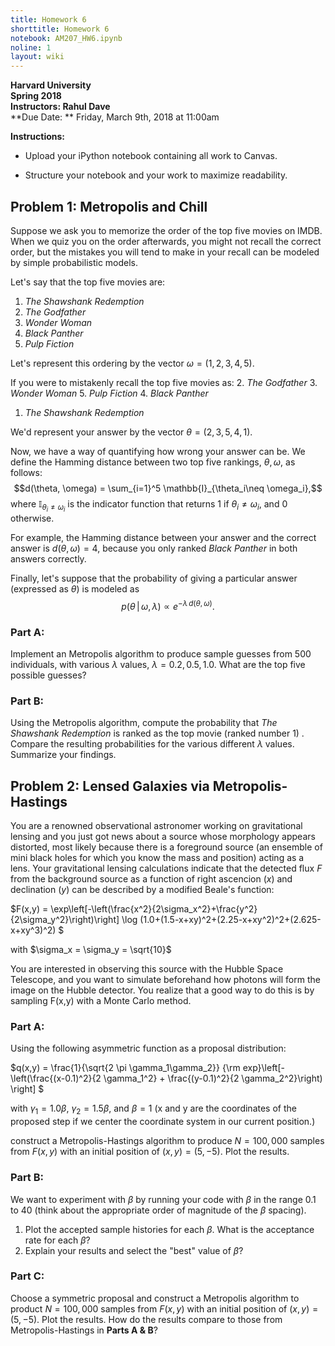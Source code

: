 ```yaml
---
title: Homework 6
shorttitle: Homework 6
notebook: AM207_HW6.ipynb
noline: 1
layout: wiki
---
```

 
**Harvard University**<br>
**Spring 2018**<br>
**Instructors: Rahul Dave**<br>
**Due Date: ** Friday, March 9th, 2018 at 11:00am

**Instructions:**

- Upload your iPython notebook containing all work to Canvas.

- Structure your notebook and your work to maximize readability.

## Problem 1: Metropolis and Chill

Suppose we ask you to memorize the order of the top five movies on IMDB. When we quiz you on the order afterwards, you might not recall the correct order, but the mistakes you will tend to make in your recall can be modeled by simple probabilistic models.
  
Let's say that the top five movies are:  
1. *The Shawshank Redemption*
2. *The Godfather*
3. *Wonder Woman*
4. *Black Panther*
5. *Pulp Fiction*

Let's represent this ordering by the vector $\omega = (1,2,3,4,5)$. 

If you were to mistakenly recall the top five movies as:
2. *The Godfather*
3. *Wonder Woman*
5. *Pulp Fiction*
4. *Black Panther*
1. *The Shawshank Redemption*

We'd represent your answer by the vector $\theta = (2,3,5,4,1)$.

Now, we have a way of quantifying how wrong your answer can be. We define the Hamming distance between two top five rankings, $\theta, \omega$, as follows:
$$d(\theta, \omega) = \sum_{i=1}^5 \mathbb{I}_{\theta_i\neq \omega_i},$$ 
where $\mathbb{I}_{\theta_i\neq \omega_i}$ is the indicator function that returns 1 if $\theta_i\neq \omega_i$, and 0 otherwise.

For example, the Hamming distance between your answer and the correct answer is $d(\theta, \omega)=4$, because you only ranked *Black Panther* in both answers correctly. 

Finally, let's suppose that the probability of giving a particular answer (expressed as $\theta$) is modeled as
$$ p(\theta \,|\, \omega, \lambda) \propto  e^{-\lambda\, d(\theta,\, \omega)}.$$

### Part A:

Implement an Metropolis algorithm to produce sample guesses from 500 individuals, with various $\lambda$ values, $\lambda=0.2, 0.5, 1.0$. What are the top five possible guesses?

### Part B:
Using the Metropolis algorithm, compute the probability that *The Shawshank Redemption* is ranked as the top movie (ranked number 1) . Compare the resulting probabilities for the various different $\lambda$ values. Summarize your findings.

## Problem 2: Lensed Galaxies via Metropolis-Hastings

You are a renowned observational astronomer working on gravitational lensing and you just got news about a source whose morphology appears distorted, most likely because there is a foreground source (an ensemble of mini black holes for which you know the mass and position) acting as a lens. Your gravitational lensing calculations indicate that the detected flux $F$ from the background source as a function of right ascencion ($x$) and declination ($y$) can be described by a modified Beale's function:

$F(x,y) = \exp\left[-\left(\frac{x^2}{2\sigma_x^2}+\frac{y^2}{2\sigma_y^2}\right)\right] \log (1.0+(1.5-x+xy)^2+(2.25-x+xy^2)^2+(2.625-x+xy^3)^2) $

with $\sigma_x = \sigma_y = \sqrt{10}$

You are interested in observing this source with the Hubble Space Telescope, and you want to simulate beforehand how photons will form the image on the Hubble detector. You realize that a good way to do this is by sampling F(x,y) with a Monte Carlo method.

### Part A:

Using the following asymmetric function as a proposal distribution:

$q(x,y) = \frac{1}{\sqrt{2 \pi \gamma_1\gamma_2}} {\rm exp}\left[-\left(\frac{(x-0.1)^2}{2 \gamma_1^2} + \frac{(y-0.1)^2}{2 \gamma_2^2}\right) \right] $ 

with $\gamma_1 = 1.0\beta$, $\gamma_2 = 1.5\beta$, and $\beta=1$ (x and y are the coordinates of the proposed step if we center the coordinate system in our current position.)

construct a Metropolis-Hastings algorithm to produce $N=100,000$ samples from $F(x,y)$ with an initial position of $(x,y) = (5,-5)$. Plot the results.

### Part B:

We want to experiment with $\beta$ by running your code with $\beta$ in the range 0.1 to 40 (think about the appropriate order of magnitude of the $\beta$ spacing). 

1. Plot the accepted sample histories for each $\beta$. What is the acceptance rate for each $\beta$? 
2. Explain your results and select the "best" value of $\beta$?

### Part C:

Choose a symmetric proposal and construct a Metropolis algorithm to product $N=100,000$ samples from $F(x,y)$ with an initial position of $(x,y) = (5,-5)$. Plot the results.  How do the results compare to those from Metropolis-Hastings in **Parts A & B**?  



```python

```

